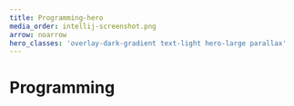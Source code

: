 ```yaml
---
title: Programming-hero
media_order: intellij-screenshot.png
arrow: noarrow
hero_classes: 'overlay-dark-gradient text-light hero-large parallax'
---
```


# **Programming**

[//]: # (IntelliJ Screenshot as hero)
